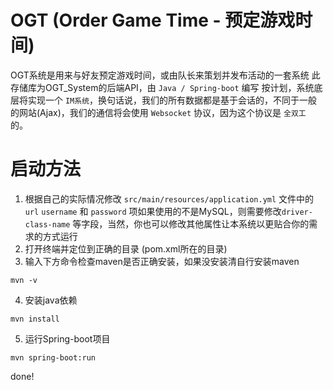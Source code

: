 # OGT (Order Game Time - 预定游戏时间)
OGT系统是用来与好友预定游戏时间，或由队长来策划并发布活动的一套系统
此存储库为OGT_System的后端API，由 `Java / Spring-boot` 编写
按计划，系统底层将实现一个 `IM系统`，换句话说，我们的所有数据都是基于会话的，不同于一般的网站(Ajax)，我们的通信将会使用 `Websocket` 协议，因为这个协议是 `全双工` 的。

# 启动方法
1. 根据自己的实际情况修改 `src/main/resources/application.yml` 文件中的 `url` `username` 和 `password` 项如果使用的不是MySQL，则需要修改`driver-class-name` 等字段，当然，你也可以修改其他属性让本系统以更贴合你的需求的方式运行
2. 打开终端并定位到正确的目录 (pom.xml所在的目录)
3. 输入下方命令检查maven是否正确安装，如果没安装清自行安装maven
```
mvn -v
```
4. 安装java依赖
```
mvn install
```
5. 运行Spring-boot项目
```
mvn spring-boot:run
```

done!
